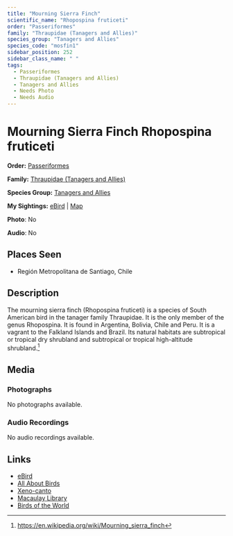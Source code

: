 ```yaml
---
title: "Mourning Sierra Finch"
scientific_name: "Rhopospina fruticeti"
order: "Passeriformes"
family: "Thraupidae (Tanagers and Allies)"
species_group: "Tanagers and Allies"
species_code: "mosfin1"
sidebar_position: 252
sidebar_class_name: " "
tags: 
  - Passeriformes
  - Thraupidae (Tanagers and Allies)
  - Tanagers and Allies
  - Needs Photo
  - Needs Audio
---
```


# Mourning Sierra Finch <span className='sci_name'>Rhopospina fruticeti</span>

**Order:** [Passeriformes](/tags/passeriformes)

**Family:** [Thraupidae (Tanagers and Allies)](/tags/thraupidae-tanagers-and-allies)

**Species Group:** [Tanagers and Allies](/tags/tanagers-and-allies)

**My Sightings:** [eBird](https://ebird.org/lifelist?r=world&time=life&spp=mosfin1) | [Map](/map?species_code=mosfin1)

**Photo**: No 

**Audio**: No

## Places Seen

* Región Metropolitana de Santiago, Chile

## Description
The mourning sierra finch (Rhopospina fruticeti) is a species of South American bird in the tanager family Thraupidae. It is the only member of the genus Rhopospina.
It is found in Argentina, Bolivia, Chile and Peru. It is a vagrant to the Falkland Islands and Brazil. Its natural habitats are subtropical or tropical dry shrubland and subtropical or tropical high-altitude shrubland.[^1]

[^1]: https://en.wikipedia.org/wiki/Mourning_sierra_finch

## Media
### Photographs
No photographs available.

### Audio Recordings
No audio recordings available.

## Links
* [eBird](https://ebird.org/species/mosfin1) 
* [All About Birds](https://www.allaboutbirds.org/guide/mosfin1) 
* [Xeno-canto](https://www.xeno-canto.org/species/rhopospina-fruticeti) 
* [Macaulay Library](https://search.macaulaylibrary.org/catalog?taxonCode=mosfin1&sort=rating_rank_desc)
* [Birds of the World](https://birdsoftheworld.org/bow/species/mosfin1)
